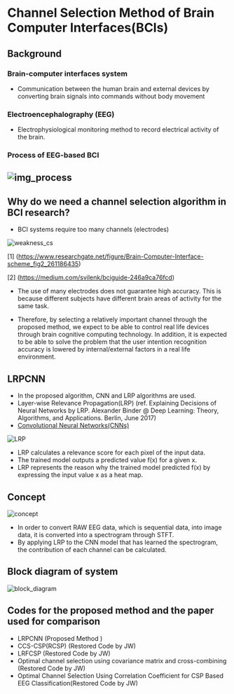 # Channel Selection Method of Brain Computer Interfaces(BCIs)

## Background

### **Brain-computer interfaces system**

 - Communication between the human brain and external devices by converting brain signals into commands without body movement
 
### **Electroencephalography (EEG)**

 - Electrophysiological monitoring method to record electrical activity of the brain.

### **Process of EEG-based BCI**
 
 ![img_process](https://user-images.githubusercontent.com/83410590/127595814-529cfb69-2eab-477f-9e17-6bcc3e299506.PNG)
--------------------

## **Why do we need a channel selection algorithm in BCI research?**

 - BCI systems require too many channels (electrodes)

![weakness_cs](https://user-images.githubusercontent.com/83410590/127596798-8313300e-3d16-4c86-8a22-09d7dd1e6192.PNG)

[1] (https://www.researchgate.net/figure/Brain-Computer-Interface-scheme_fig2_261186435)

[2] (https://medium.com/svilenk/bciguide-246a9ca76fcd)

 - The use of many electrodes does not guarantee high accuracy. This is because different subjects have different brain areas of activity for the same task.

 - Therefore, by selecting a relatively important channel through the proposed method, we expect to be able to control real life devices through brain cognitive computing technology. In addition, it is expected to be able to solve the problem that the user intention recognition accuracy is lowered by internal/external factors in a real life environment.
 
 ## LRPCNN
 - In the proposed algorithm, CNN and LRP algorithms are used.
 - Layer-wise Relevance Propagation(LRP) (ref. Explaining Decisions of Neural Networks by LRP. Alexander Binder @ Deep Learning: Theory, Algorithms, and Applications. Berlin, June 2017)
 - [Convolutional Neural Networks(CNNs)](https://towardsdatascience.com/a-comprehensive-guide-to-convolutional-neural-networks-the-eli5-way-3bd2b1164a53)
 
![LRP](https://user-images.githubusercontent.com/83410590/127599192-530e1a11-cddb-427e-b2c8-7a9546205f6d.PNG)
 
 - LRP calculates a relevance score for each pixel of the input data.
 - The trained model outputs a predicted value f(x) for a given x.
 - LRP represents the reason why the trained model predicted f(x) by expressing the input value x as a heat map. 

 
 ## Concept
 
 ![concept](https://user-images.githubusercontent.com/83410590/127599080-00a079a9-141d-483c-9fd9-4dc2e1895224.PNG)
 
  - In order to convert RAW EEG data, which is sequential data, into image data, it is converted into a spectrogram through STFT.
  - By applying LRP to the CNN model that has learned the spectrogram, the contribution of each channel can be calculated.
 
 ## Block diagram of system
 
 ![block_diagram](https://user-images.githubusercontent.com/83410590/127598264-431de67f-0ebb-4321-91c8-1150876bd62e.PNG)
 
 ## Codes for the proposed method and the paper used for comparison
 
  - LRPCNN (Proposed Method )
  - CCS-CSP(RCSP) (Restored Code by JW)
  - LRFCSP (Restored Code by JW)
  - Optimal channel selection using covariance matrix and cross-combining (Restored Code by JW)
  - Optimal Channel Selection Using Correlation Coefficient for CSP Based EEG Classification(Restored Code by JW)
 
 
